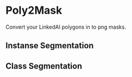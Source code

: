 # Poly2Mask

Convert your LinkedAI polygons in to png masks.

## Instanse Segmentation

## Class Segmentation